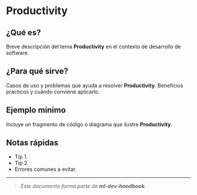 # Productivity

## ¿Qué es?
Breve descripción del tema **Productivity** en el contexto de desarrollo de software.

## ¿Para qué sirve?
Casos de uso y problemas que ayuda a resolver **Productivity**. Beneficios prácticos y cuándo conviene aplicarlo.

## Ejemplo mínimo
Incluye un fragmento de código o diagrama que ilustre **Productivity**.

## Notas rápidas
- Tip 1.
- Tip 2.
- Errores comunes a evitar.

---
> _Este documento forma parte de **ml-dev-handbook**._
